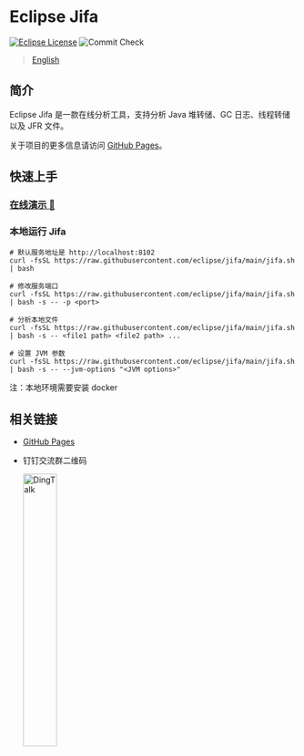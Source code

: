 <!--
    Copyright (c) 2020, 2023 Contributors to the Eclipse Foundation

    See the NOTICE file(s) distributed with this work for additional
    information regarding copyright ownership.

    This program and the accompanying materials are made available under the
    terms of the Eclipse Public License 2.0 which is available at
    http://www.eclipse.org/legal/epl-2.0

    SPDX-License-Identifier: EPL-2.0
 -->
# Eclipse Jifa

[![Eclipse License](https://img.shields.io/github/license/eclipse/jifa?label=License)](https://github.com/eclipse/jifa/blob/main/LICENSE)
![Commit Check](https://github.com/eclipse/jifa/actions/workflows/commit-check.yml/badge.svg?branch=main)

> [English](https://github.com/eclipse/jifa/blob/main/README.md)

## 简介

Eclipse Jifa 是一款在线分析工具，支持分析 Java 堆转储、GC 日志、线程转储以及 JFR 文件。

关于项目的更多信息请访问 [GitHub Pages](https://eclipse.github.io/jifa/zh/)。

## 快速上手

### [在线演示 🛝](https://jifa.dragonwell-jdk.io)

### 本地运行 Jifa

```shell
# 默认服务地址是 http://localhost:8102
curl -fsSL https://raw.githubusercontent.com/eclipse/jifa/main/jifa.sh | bash

# 修改服务端口
curl -fsSL https://raw.githubusercontent.com/eclipse/jifa/main/jifa.sh | bash -s -- -p <port>

# 分析本地文件
curl -fsSL https://raw.githubusercontent.com/eclipse/jifa/main/jifa.sh | bash -s -- <file1 path> <file2 path> ...

# 设置 JVM 参数
curl -fsSL https://raw.githubusercontent.com/eclipse/jifa/main/jifa.sh | bash -s -- --jvm-options "<JVM options>"
```

注：本地环境需要安装 docker

## 相关链接

- [GitHub Pages](https://eclipse.github.io/jifa/zh/)
- 钉钉交流群二维码

  <div>
    <img src=https://user-images.githubusercontent.com/33491035/226314386-e1cf71d4-8429-4e4c-bdc0-c511a9009ee1.JPG alt="DingTalk" width=35%/>
  </div>
